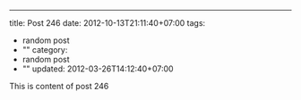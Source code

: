---
title: Post 246
date: 2012-10-13T21:11:40+07:00
tags:
  - random post
  - ""
category:
  - random post
  - ""
updated: 2012-03-26T14:12:40+07:00

This is content of post 246
